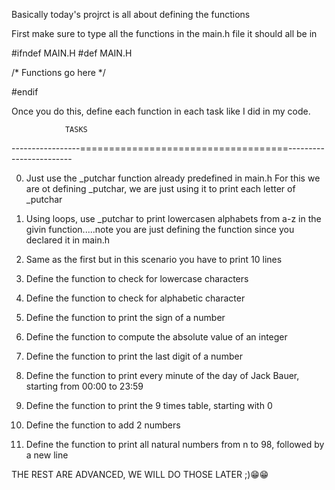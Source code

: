 Basically today's projrct is all about defining the functions

First make sure to type all the functions  in the main.h file
it should all be in 

#ifndef MAIN.H
#def MAIN.H

/* Functions go here */

#endif

Once you do this, define each function in each task like I did in my code.

				TASKS
-----------------====================================------------------------

0. Just use the _putchar function already predefined in main.h
	For this we are ot defining _putchar, we are just using it to print each letter of _putchar

1. Using loops, use _putchar to print lowercasen alphabets from a-z in the givin function.....note you are just defining the function since you declared it in main.h

2. Same as the first but in this scenario you have to print 10 lines

3. Define the function to check for lowercase characters

4. Define the function to check for alphabetic character

5. Define the function to print the sign of a number

6. Define the function to compute the absolute value of an integer

7. Define the function to print the last digit of a number

8. Define the function to print every minute of the day of Jack Bauer, starting from 00:00 to 23:59

9. Define the function to print the 9 times table, starting with 0

10. Define the function to add 2 numbers

11. Define the function to print all natural numbers from n to 98, followed by a new line

THE REST ARE ADVANCED, WE WILL DO THOSE LATER ;)😁😁
